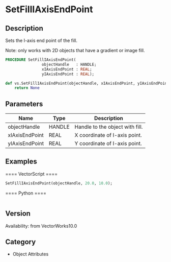 # SetFillIAxisEndPoint

## Description
Sets the I-axis end point of the fill.

Note: only works with 2D objects that have a gradient or image fill.

```pascal
PROCEDURE SetFillIAxisEndPoint(
				objectHandle   : HANDLE;
				xIAxisEndPoint : REAL;
				yIAxisEndPoint : REAL);
```

```python
def vs.SetFillIAxisEndPoint(objectHandle, xIAxisEndPoint, yIAxisEndPoint):
    return None
```

## Parameters
|Name|Type|Description|
|---|---|---|
|objectHandle|HANDLE|Handle to the object with fill.|
|xIAxisEndPoint|REAL|X coordinate of I-axis point.|
|yIAxisEndPoint|REAL|Y coordinate of I-axis point.|

## Examples
==== VectorScript ====
```pascal
SetFillIAxisEndPoint(objectHandle, 20.0, 10.0);
```
==== Python ====
```python

```

## Version
Availability: from VectorWorks10.0

## Category
* Object Attributes

